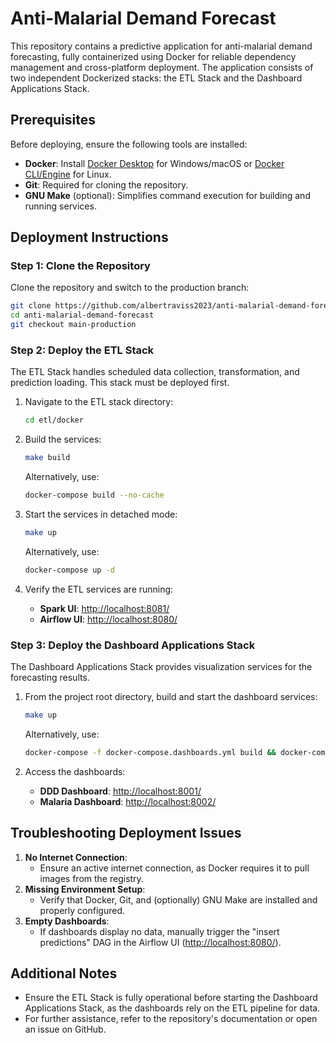 # Anti-Malarial Demand Forecast

This repository contains a predictive application for anti-malarial demand forecasting, fully containerized using Docker for reliable dependency management and cross-platform deployment. The application consists of two independent Dockerized stacks: the ETL Stack and the Dashboard Applications Stack.

## Prerequisites

Before deploying, ensure the following tools are installed:
- **Docker**: Install [Docker Desktop](https://www.docker.com/products/docker-desktop/) for Windows/macOS or [Docker CLI/Engine](https://docs.docker.com/engine/install/) for Linux.
- **Git**: Required for cloning the repository.
- **GNU Make** (optional): Simplifies command execution for building and running services.

## Deployment Instructions

### Step 1: Clone the Repository
Clone the repository and switch to the production branch:
```bash
git clone https://github.com/albertraviss2023/anti-malarial-demand-forecast.git
cd anti-malarial-demand-forecast
git checkout main-production
```

### Step 2: Deploy the ETL Stack
The ETL Stack handles scheduled data collection, transformation, and prediction loading. This stack must be deployed first.

1. Navigate to the ETL stack directory:
   ```bash
   cd etl/docker
   ```
2. Build the services:
   ```bash
   make build
   ```
   Alternatively, use:
   ```bash
   docker-compose build --no-cache
   ```
3. Start the services in detached mode:
   ```bash
   make up
   ```
   Alternatively, use:
   ```bash
   docker-compose up -d
   ```

4. Verify the ETL services are running:
   - **Spark UI**: [http://localhost:8081/](http://localhost:8081/)
   - **Airflow UI**: [http://localhost:8080/](http://localhost:8080/)

### Step 3: Deploy the Dashboard Applications Stack
The Dashboard Applications Stack provides visualization services for the forecasting results.

1. From the project root directory, build and start the dashboard services:
   ```bash
   make up
   ```
   Alternatively, use:
   ```bash
   docker-compose -f docker-compose.dashboards.yml build && docker-compose -f docker-compose.dashboards.yml up -d
   ```

2. Access the dashboards:
   - **DDD Dashboard**: [http://localhost:8001/](http://localhost:8001/)
   - **Malaria Dashboard**: [http://localhost:8002/](http://localhost:8002/)

## Troubleshooting Deployment Issues

1. **No Internet Connection**:
   - Ensure an active internet connection, as Docker requires it to pull images from the registry.
2. **Missing Environment Setup**:
   - Verify that Docker, Git, and (optionally) GNU Make are installed and properly configured.
3. **Empty Dashboards**:
   - If dashboards display no data, manually trigger the "insert predictions" DAG in the Airflow UI ([http://localhost:8080/](http://localhost:8080/)).

## Additional Notes
- Ensure the ETL Stack is fully operational before starting the Dashboard Applications Stack, as the dashboards rely on the ETL pipeline for data.
- For further assistance, refer to the repository's documentation or open an issue on GitHub.
